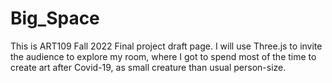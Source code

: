 # Big_Space
This is ART109 Fall 2022 Final project draft page.
I will use Three.js to invite the audience to explore my room, where I got to spend most of the time to create art after Covid-19, as small creature than usual person-size. 
